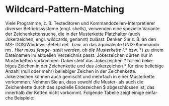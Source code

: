 # Wildcard-Pattern-Matching

Viele Programme, z. B. Texteditoren und Kommandozeilen-Interpretierer diverser Betriebssysteme (engl. shells), verwenden eine spezielle Variante der Zeichenkettensuche, die in der Musterkette Platzhalter (auch Jokerzeichen, engl. wildcards, genannt) zulässt. Denken Sie z. B. an den MS- DOS/Windows-Befehl del *.* bzw. an das äquivalente UNIX-Kommando rm *. Hier muss festge- stellt werden, ob die Musterkette (*.* bzw. *) zu einem Dateinamen im aktuellen Verzeichnis passt.
Jokerzeichen dürfen nur in Musterketten vorkommen: Dabei steht das Jokerzeichen ? für ein belie- biges Zeichen in der Zeichenkette und das Jokerzeichen * für eine beliebige Anzahl (null oder mehr) beliebiger Zeichen in der Zeichenkette. Jokerzeichen können auch gemischt und mehrfach in einer Musterkette vorkommen.
Nehmen Sie an, dass sowohl die Muster- als auch die Zeichenkette durch das spezielle Endezeichen $ abgeschlossen ist, das innerhalb der Ketten nicht vorkommt. Folgende Tabelle zeigt einige einfa- che Beispiele:
